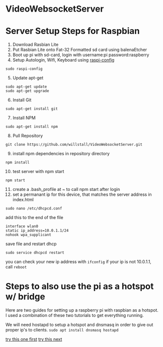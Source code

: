 # VideoWebsocketServer


# Server Setup Steps for Raspbian
1) Download Rasbian Lite
2) Put Rasbian Lite onto Fat-32 Formatted sd card using balenaEtcher
3) Boot up pi with sd-card, login with username:pi password:raspberry
4) Setup Autologin, Wifi, Keyboard using [raspi-config](https://www.raspberrypi.org/documentation/configuration/raspi-config.md) 
```
sudo raspi-config
```
5) Update apt-get
```
sudo apt-get update
sudo apt-get upgrade
```
6) Install Git
```
sudo apt-get install git
```
7) Install NPM
```
sudo apt-get install npm
```
8) Pull Repository
```
git clone https://github.com/willstall/VideoWebsocketServer.git
```
9) install npm dependencies in repository directory
```
npm install
```
10) test server with npm start
```
npm start
```
11) create a .bash_profile at ~ to call npm start after login
12) set a permanant ip for this device, that matches the server address in index.html
```
sudo nano /etc/dhcpcd.conf
```
add this to the end of the file
```
interface wlan0
static ip_address=10.0.1.1/24
nohook wpa_supplicant
```
save file and restart dhcp
```
sudo service dhcpcd restart
```
you can check your new ip address with ```ifconfig```
if your ip is not 10.0.1.1, call ```reboot```

# Steps to also use the pi as a hotspot w/ bridge
Here are two guides for setting up a raspberry pi with raspbian as a hotspot. I used a combination of these two tutorials to get everything running.

We will need hostapd to setup a hotspot and dnsmasq in order to give out proper ip's to clients.
```sudo apt install dnsmasq hostapd```


[try this one first](https://www.raspberrypi.org/documentation/configuration/wireless/access-point.md)
[try this next](https://thepi.io/how-to-use-your-raspberry-pi-as-a-wireless-access-point/)
